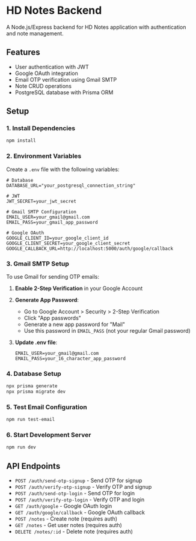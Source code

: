 # HD Notes Backend

A Node.js/Express backend for HD Notes application with authentication and note management.

## Features

- User authentication with JWT
- Google OAuth integration
- Email OTP verification using Gmail SMTP
- Note CRUD operations
- PostgreSQL database with Prisma ORM

## Setup

### 1. Install Dependencies

```bash
npm install
```

### 2. Environment Variables

Create a `.env` file with the following variables:

```env
# Database
DATABASE_URL="your_postgresql_connection_string"

# JWT
JWT_SECRET=your_jwt_secret

# Gmail SMTP Configuration
EMAIL_USER=your_gmail@gmail.com
EMAIL_PASS=your_gmail_app_password

# Google OAuth
GOOGLE_CLIENT_ID=your_google_client_id
GOOGLE_CLIENT_SECRET=your_google_client_secret
GOOGLE_CALLBACK_URL=http://localhost:5000/auth/google/callback
```

### 3. Gmail SMTP Setup

To use Gmail for sending OTP emails:

1. **Enable 2-Step Verification** in your Google Account
2. **Generate App Password**:

   - Go to Google Account > Security > 2-Step Verification
   - Click "App passwords"
   - Generate a new app password for "Mail"
   - Use this password in `EMAIL_PASS` (not your regular Gmail password)

3. **Update .env file**:
   ```env
   EMAIL_USER=your_gmail@gmail.com
   EMAIL_PASS=your_16_character_app_password
   ```

### 4. Database Setup

```bash
npx prisma generate
npx prisma migrate dev
```

### 5. Test Email Configuration

```bash
npm run test-email
```

### 6. Start Development Server

```bash
npm run dev
```

## API Endpoints

- `POST /auth/send-otp-signup` - Send OTP for signup
- `POST /auth/verify-otp-signup` - Verify OTP and signup
- `POST /auth/send-otp-login` - Send OTP for login
- `POST /auth/verify-otp-login` - Verify OTP and login
- `GET /auth/google` - Google OAuth login
- `GET /auth/google/callback` - Google OAuth callback
- `POST /notes` - Create note (requires auth)
- `GET /notes` - Get user notes (requires auth)
- `DELETE /notes/:id` - Delete note (requires auth)
